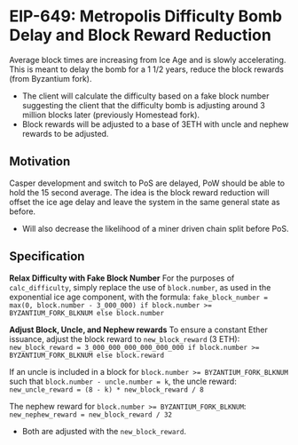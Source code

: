 # EIP-649: Metropolis Difficulty Bomb Delay and Block Reward Reduction
Average block times are increasing from Ice Age and is slowly accelerating. This is meant to delay the bomb for a 1 1/2 years, reduce the block rewards (from Byzantium fork).
* The client will calculate the difficulty based on a fake block number suggesting the client that the difficulty bomb is adjusting around 3 million blocks later (previously Homestead fork). 
* Block rewards will be adjusted to a base of 3ETH with uncle and nephew rewards to be adjusted.

## Motivation
Casper development and switch to PoS are delayed, PoW should be able to hold the 15 second average. The idea is the block reward reduction will offset the ice age delay and leave the system in the same general state as before. 
* Will also decrease the likelihood of a miner driven chain split before PoS.

## Specification
**Relax Difficulty with Fake Block Number**
For the purposes of `calc_difficulty`, simply replace the use of `block.number`, as used in the exponential ice age component, with the formula:
`fake_block_number = max(0, block.number - 3_000_000) if block.number >= BYZANTIUM_FORK_BLKNUM else block.number`

**Adjust Block, Uncle, and Nephew rewards**
To ensure a constant Ether issuance, adjust the block reward to `new_block_reward` (3 ETH):
`new_block_reward = 3_000_000_000_000_000_000 if block.number >= BYZANTIUM_FORK_BLKNUM else block.reward`

If an uncle is included in a block for `block.number >= BYZANTIUM_FORK_BLKNUM` such that `block.number - uncle.number = k`, the uncle reward:
`new_uncle_reward = (8 - k) * new_block_reward / 8`

The nephew reward for `block.number >= BYZANTIUM_FORK_BLKNUM`:
`new_nephew_reward = new_block_reward / 32`

* Both are adjusted with the `new_block_reward`.